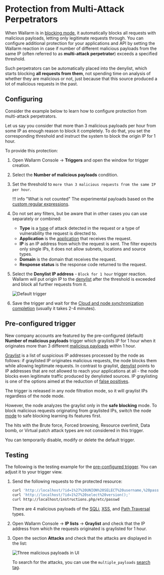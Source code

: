 # Protection from Multi-Attack Perpetrators

When Wallarm is in [blocking mode](../../admin-en/configure-wallarm-mode.md), it automatically blocks all requests with malicious payloads, letting only legitimate requests through. You can configure additional protection for your applications and API by setting the Wallarm reaction in case if number of different malicious payloads from the same IP (often referred to as **multi-attack perpetrator**) exceeds a specified threshold.

Such perpetrators can be automatically placed into the denylist, which starts blocking **all requests from them**, not spending time on analysis of whether they are malicious or not, just because that this source produced a lot of malicious requests in the past.

## Configuring

Consider the example below to learn how to configure protection from multi-attack perpetrators.

Let us say you consider that more than 3 malicious payloads per hour from some IP as enough reason to block it completely. To do that, you set the corresponding threshold and instruct the system to block the origin IP for 1 hour.

To provide this protection:

1. Open Wallarm Console → **Triggers** and open the window for trigger creation.
1. Select the **Number of malicious payloads** condition.
1. Set the threshold to `more than 3 malicious requests from the same IP per hour`.

    !!! info "What is not counted"
        The experimental payloads based on the [custom regular expressions](../../user-guides/rules/regex-rule.md).
        
1. Do not set any filters, but be aware that in other cases you can use separately or combined:

    * **Type** is a [type](../../attacks-vulns-list.md) of attack detected in the request or a type of vulnerability the request is directed to.
    * **Application** is the [application](../../user-guides/settings/applications.md) that receives the request.
    * **IP** is an IP address from which the request is sent. The filter expects only single IPs, it does not allow subnets, locations and source types.
    * **Domain** is the domain that receives the request.
    * **Response status** is the response code returned to the request.

1. Select the **Denylist IP address** - `Block for 1 hour` trigger reaction. Wallarm will put origin IP to the [denylist](../../user-guides/ip-lists/overview.md) after the threshold is exceeded and block all further requests from it.

    ![Default trigger](../../images/user-guides/triggers/trigger-example-default.png)
        
1. Save the trigger and wait for the [Cloud and node synchronization completion](../configure-cloud-node-synchronization-en.md) (usually it takes 2-4 minutes).

## Pre-configured trigger

New company accounts are featured by the pre-configured (default) **Number of malicious payloads** trigger which graylists IP for 1 hour when it originates more than 3 different [malicious payloads](../../glossary-en.md#malicious-payload) within 1 hour.

[Graylist](../../user-guides/ip-lists/overview.md) is a list of suspicious IP addresses processed by the node as follows: if graylisted IP originates malicious requests, the node blocks them while allowing legitimate requests. In contrast to graylist, [denylist](../../user-guides/ip-lists/overview.md) points to IP addresses that are not allowed to reach your applications at all - the node blocks even legitimate traffic produced by denylisted sources. IP graylisting is one of the options aimed at the reduction of [false positives](../../about-wallarm/protecting-against-attacks.md#false-positives).

The trigger is released in any node filtration mode, so it will graylist IPs regardless of the node mode.

However, the node analyzes the graylist only in the **safe blocking** mode. To block malicious requests originating from graylisted IPs, switch the node [mode](../../admin-en/configure-wallarm-mode.md#available-filtration-modes) to safe blocking learning its features first.

The hits with the Brute force, Forced browsing, Resource overlimit, Data bomb, or Virtual patch attack types are not considered in this trigger.

You can temporarily disable, modify or delete the default trigger.

## Testing

The following is the testing example for the [pre-configured trigger](#pre-configured-trigger). You can adjust it to your trigger view.

1. Send the following requests to the protected resource:

    ```bash
    curl 'http://localhost/?id=1%27%20UNION%20SELECT%20username,%20password%20FROM%20users--<script>prompt(1)</script>'
    curl 'http://localhost/?id=1%27%20select%20version();'
    curl http://localhost/instructions.php/etc/passwd
    ```

    There are 4 malicious payloads of the [SQLi](../../attacks-vulns-list.md#sql-injection), [XSS](../../attacks-vulns-list.md#crosssite-scripting-xss), and [Path Traversal](../../attacks-vulns-list.md#path-traversal) types.
1. Open Wallarm Console → **IP lists** → **Graylist** and check that the IP address from which the requests originated is graylisted for 1 hour.
1. Open the section **Attacks** and check that the attacks are displayed in the list:

    ![Three malicious payloads in UI](../../images/user-guides/triggers/test-3-attack-vectors-events.png)

    To search for the attacks, you can use the `multiple_payloads` [search tag](../../user-guides/search-and-filters/use-search.md#search-by-attack-type).

